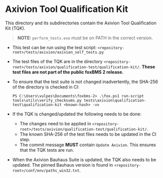 # Axivion Tool Qualification Kit

This directory and its subdirectories contain the Axivion Tool Qualification
Kit (TQK).

> **NOTE:** `perform_tests.exe` must be on PATH in the correct version.

- This test can be run using the test script:
  `<repository-root>/tests/axivion/axivion_self_tests.py`
- The test files of the TQK are in the directory
  `<repository-root>/tests/axivion/qualification-test/qualification-kit/`.
  **These test files are not part of the public foxBMS 2 release.**
- To ensure that the test suite is not changed inadvertently, the SHA-256 of
  the directory is checked in CI:

  ```pwsh
  PS C:\Users\vulpes\Documents\foxbms-2> .\fox.ps1 run-script tools\utils\verify_checksums.py tests\axivion\qualification-test\qualification-kit <known-hash> -vv
  ```

- If the TQK is changed/updated the following needs to be done:
  - The changes need to be applied in
    `<repository-root>/tests/axivion/qualification-test/qualification-kit/`.
  - The known SHA-256 of the test files needs to be updated in the CI step.
  - The commit message **MUST** contain ``Update Axivion``.
    This ensures that the TQK tests are run.
- When the Axivion Bauhaus Suite is updated, the TQK also needs to be updated.
  The pinned Bauhaus version is found in
  ``<repository-root>/conf/env/paths_win32.txt``.
